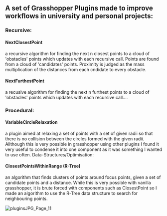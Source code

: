 ## A set of Grasshopper Plugins made to improve workflows in university and personal projects:
### Recursive:
#### NextClosestPoint
a recursive algorithm for finding the next n closest points to a cloud of 'obstacles' points which updates with each recursive call. Points are found from a cloud of 'candidates' points. Proximity is judged as the mass multiplication of the distances from each cndidate to every obstacle.
#### NextFurthestPoint
a recusive algorithm for finding the next n furthest points to a cloud of 'obstacles' points which updates with each recursive call....
### Procedural:
#### VariableCircleRelaxation 
a plugin aimed at relaxing a set of points with a set of given radii so that there is no collision between the circles formed with the given radii. Allthough this is very possible in grasshopper using other plugins I found it very useful to condense it into one component as it was something I wanted to use often.
Data-Structures/Optimisation:
#### ClosestPointsWithinRange (R-Tree)
an algorithm that finds clusters of points around focus points, given a set of candidate points and a distance. While this is very possible with vanilla grasshopper, it is brute forced with components such as ClosestPoint so I made an algorithm to use the R-Tree data structure to search for neighbouring points.

![pluginsJPG_Page_11](https://github.com/Antonios-M/grasshopperPlugins/assets/47828043/133a82d1-5792-4898-872e-f7b3ce83a092)
